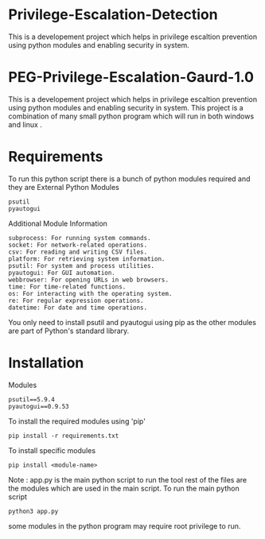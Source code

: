 # Privilege-Escalation-Detection
  This is a developement project which helps in privilege escaltion prevention using python modules and enabling security in system. 
# PEG-Privilege-Escalation-Gaurd-1.0
This is a developement project which helps in privilege escaltion prevention using python modules and enabling security in system.
This project is a combination of many small python program which will run in both windows and linux .

# Requirements 
To run this python script there is a bunch of python modules required and they are
External Python Modules

    psutil
    pyautogui

Additional Module Information

    subprocess: For running system commands.
    socket: For network-related operations.
    csv: For reading and writing CSV files.
    platform: For retrieving system information.
    psutil: For system and process utilities.
    pyautogui: For GUI automation.
    webbrowser: For opening URLs in web browsers.
    time: For time-related functions.
    os: For interacting with the operating system.
    re: For regular expression operations.
    datetime: For date and time operations.

You only need to install psutil and pyautogui using pip as the other modules are part of Python's standard library.

# Installation
Modules

    psutil==5.9.4
    pyautogui==0.9.53

To install the required modules using 'pip'

    pip install -r requirements.txt

To install specific modules

    pip install <module-name>
Note : app.py is the main python script to run the tool rest of the files are the modules which are used in the main script.
To run the main python script

    python3 app.py
some modules in the python program may require root privilege to run. 
